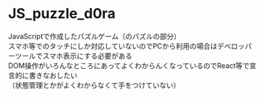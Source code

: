 # JS_puzzle_d0ra
JavaScriptで作成したパズルゲーム（のパズルの部分）<br>
スマホ等でのタッチにしか対応していないのでPCから利用の場合はデベロッパーツールでスマホ表示にする必要がある<br>
DOM操作がいろんなところにあってよくわからんくなっているのでReact等で宣言的に書きなおしたい<br>
（状態管理とかがよくわからなくて手をつけていない）
